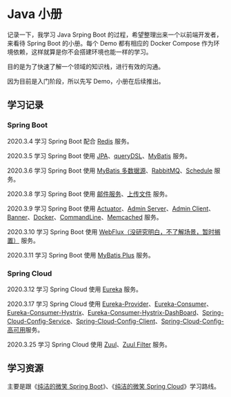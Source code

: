 # Java 小册

记录一下，我学习 Java Srping Boot 的过程，希望整理出来一个以前端开发者，来看待 Spring Boot 的小册。每个 Demo 都有相应的 Docker Compose 作为环境依赖，这样就算是你不会搭建环境也能一样的学习。

目的是为了快速了解一个领域的知识栈，进行有效的沟通。

因为目前是入门阶段，所以先写 Demo，小册在后续推出。

## 学习记录

### Spring Boot
2020.3.4 学习 Spring Boot 配合 [Redis](./source/spring-boot/redis/) 服务。  

2020.3.5 学习 Spring Boot 使用 [JPA](./source/spring-boot/jpa/)、[queryDSL](./source/spring-boot/querysdl/)、[MyBatis](./source/spring-boot/mybatis/) 服务。

2020.3.6 学习 Spring Boot 使用 [MyBatis 多数据源](./source/spring-boot/mybatis-multi/)、[RabbitMQ](./source/spring-boot/rabbitmq/)、[Schedule](./source/spring-boot/schedule) 服务。

2020.3.8 学习 Spring Boot 使用 [邮件服务](./source/spring-boot/email/)、[上传文件](./source/spring-boot/upload/) 服务。

2020.3.9 学习 Spring Boot 使用 [Actuator](./source/spring-boot/actuator/)、[Admin Server](./source/spring-boot/admin-serve/)、[Admin Client](./source/spring-boot/admin-client/)、[Banner](./source/spring-boot/banner/)、[Docker](./source/spring-boot/docker/)、[CommandLine](./source/spring-boot/command/)、[Memcached](./source/spring-boot/memcached/) 服务。

2020.3.10 学习 Spring Boot 使用 [WebFlux（没研究明白，不了解场景，暂时搁置）](./source/spring-boot/webflux/) 服务。

2020.3.11 学习 Spring Boot 使用 [MyBatis Plus](./source/spring-boot/mybatis-plus/) 服务。

### Spring Cloud

2020.3.12 学习 Spring Cloud 使用 [Eureka](./source/spring-cloud/eureka/) 服务。

2020.3.17 学习 Spring Cloud 使用 [Eureka-Provider](./source/spring-cloud/eureka-provider/)、[Eureka-Consumer](./source/spring-cloud/eureka-consumer/)、[Eureka-Consumer-Hystrix](./source/spring-cloud/eureka-consumer-hystrix/)、[Eureka-Consumer-Hystrix-DashBoard](./source/spring-cloud/eureka-consumer-hystrix-dashboard/)、[Spring-Cloud-Config-Service](./source/spring-cloud/config-service/)、[Spring-Cloud-Config-Client](./source/spring-cloud/config-client/)、[Spring-Cloud-Config-高可用](./source/spring-cloud/config-service-eureka)服务。

2020.3.25 学习 Spring Cloud 使用 [Zuul](./source/spring-cloud/zuul/)、[Zuul Filter](./source/spring-cloud/zuul-filter/) 服务。


## 学习资源

主要是跟《[纯洁的微笑 Spring Boot](http://www.ityouknow.com/spring-boot.html)》、《[纯洁的微笑 Spring Cloud](http://www.ityouknow.com/spring-cloud.html)》学习路线。
